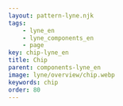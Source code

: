 ```yaml
---
layout: pattern-lyne.njk
tags: 
    - lyne_en
    - lyne_components_en
    - page
key: chip-lyne_en
title: Chip
parent: components-lyne_en
image: lyne/overview/chip.webp
keywords: chip
order: 80
---
```

